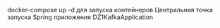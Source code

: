  docker-compose up -d для запуска контейнеров
 Центральная точка запуска Spring приложения DZ1KafkaApplication
